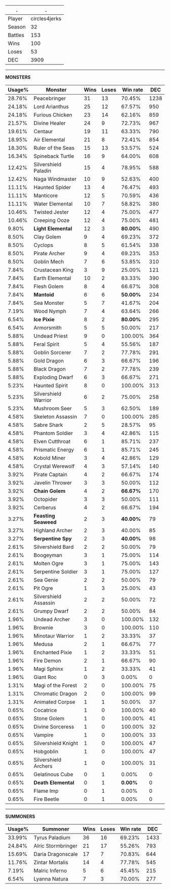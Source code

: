.|.
|-|-
Player|circles4jerks
Season|32
Battles|153
Wins|100
Loses|53
DEC|3909

---
**MONSTERS**

Usage%|Monster|Wins|Loses|Win rate|DEC|
-|-|-|-|-|-|
28.76%|Peacebringer|31|13|70.45%|1238|
24.18%|Lord Arianthus|25|12|67.57%|950|
24.18%|Furious Chicken|23|14|62.16%|859|
21.57%|Divine Healer|24|9|72.73%|967|
19.61%|Centaur|19|11|63.33%|790|
18.95%|Air Elemental|21|8|72.41%|854|
18.30%|Ruler of the Seas|15|13|53.57%|524|
16.34%|Spineback Turtle|16|9|64.00%|608|
12.42%|Silvershield Paladin|15|4|78.95%|588|
12.42%|Naga Windmaster|10|9|52.63%|400|
11.11%|Haunted Spider|13|4|76.47%|493|
11.11%|Manticore|12|5|70.59%|436|
11.11%|Water Elemental|10|7|58.82%|380|
10.46%|Twisted Jester|12|4|75.00%|477|
10.46%|Creeping Ooze|12|4|75.00%|481|
9.80%|**Light Elemental**|12|3|**80.00%**|490|
8.50%|Clay Golem|9|4|69.23%|372|
8.50%|Cyclops|8|5|61.54%|338|
8.50%|Pirate Archer|9|4|69.23%|353|
8.50%|Goblin Mech|7|6|53.85%|310|
7.84%|Crustacean King|3|9|25.00%|121|
7.84%|Earth Elemental|10|2|83.33%|390|
7.84%|Flesh Golem|8|4|66.67%|308|
7.84%|**Mantoid**|6|6|**50.00%**|234|
7.84%|Sea Monster|5|7|41.67%|204|
7.19%|Wood Nymph|7|4|63.64%|266|
6.54%|**Ice Pixie**|8|2|**80.00%**|295|
6.54%|Armorsmith|5|5|50.00%|217|
5.88%|Undead Priest|9|0|100.00%|364|
5.88%|Feral Spirit|5|4|55.56%|187|
5.88%|Goblin Sorcerer|7|2|77.78%|291|
5.88%|Gold Dragon|6|3|66.67%|196|
5.88%|Black Dragon|7|2|77.78%|239|
5.88%|Exploding Dwarf|6|3|66.67%|271|
5.23%|Haunted Spirit|8|0|100.00%|313|
5.23%|Silvershield Warrior|6|2|75.00%|258|
5.23%|Mushroom Seer|5|3|62.50%|189|
4.58%|Skeleton Assassin|7|0|100.00%|285|
4.58%|Sabre Shark|2|5|28.57%|95|
4.58%|Phantom Soldier|3|4|42.86%|115|
4.58%|Elven Cutthroat|6|1|85.71%|237|
4.58%|Prismatic Energy|6|1|85.71%|245|
4.58%|Kobold Miner|3|4|42.86%|129|
4.58%|Crystal Werewolf|4|3|57.14%|140|
3.92%|Pirate Captain|4|2|66.67%|174|
3.92%|Javelin Thrower|3|3|50.00%|112|
3.92%|**Chain Golem**|4|2|**66.67%**|170|
3.92%|Octopider|3|3|50.00%|111|
3.92%|Cerberus|4|2|66.67%|194|
3.27%|**Feasting Seaweed**|2|3|**40.00%**|79|
3.27%|Highland Archer|2|3|40.00%|85|
3.27%|**Serpentine Spy**|2|3|**40.00%**|98|
2.61%|Silvershield Bard|2|2|50.00%|79|
2.61%|Boogeyman|3|1|75.00%|114|
2.61%|Molten Ogre|3|1|75.00%|143|
2.61%|Serpentine Soldier|3|1|75.00%|127|
2.61%|Sea Genie|2|2|50.00%|79|
2.61%|Pit Ogre|1|3|25.00%|43|
2.61%|Silvershield Assassin|2|2|50.00%|72|
2.61%|Grumpy Dwarf|2|2|50.00%|84|
1.96%|Undead Archer|3|0|100.00%|132|
1.96%|Brownie|3|0|100.00%|110|
1.96%|Minotaur Warrior|1|2|33.33%|37|
1.96%|Medusa|2|1|66.67%|77|
1.96%|Enchanted Pixie|1|2|33.33%|51|
1.96%|Fire Demon|2|1|66.67%|90|
1.96%|Magi Sphinx|1|2|33.33%|41|
1.96%|Giant Roc|0|3|0.00%|0|
1.31%|Magi of the Forest|2|0|100.00%|75|
1.31%|Chromatic Dragon|2|0|100.00%|99|
1.31%|Animated Corpse|1|1|50.00%|37|
0.65%|Cocatrice|1|0|100.00%|40|
0.65%|Stone Golem|1|0|100.00%|41|
0.65%|Divine Sorceress|1|0|100.00%|32|
0.65%|Vampire|1|0|100.00%|33|
0.65%|Silvershield Knight|1|0|100.00%|47|
0.65%|Hobgoblin|1|0|100.00%|47|
0.65%|Silvershield Archers|1|0|100.00%|31|
0.65%|Gelatinous Cube|0|1|0.00%|0|
0.65%|**Death Elemental**|0|1|**0.00%**|0|
0.65%|Flame Imp|0|1|0.00%|0|
0.65%|Fire Beetle|0|1|0.00%|0|

---
**SUMMONERS**

Usage%|Summoner|Wins|Loses|Win rate|DEC|
-|-|-|-|-|-|
33.99%|Tyrus Paladium|36|16|69.23%|1433|
24.84%|Alric Stormbringer|21|17|55.26%|793|
15.69%|Daria Dragonscale|17|7|70.83%|644|
11.76%|Zintar Mortalis|14|4|77.78%|545|
7.19%|Malric Inferno|5|6|45.45%|215|
6.54%|Lyanna Natura|7|3|70.00%|277|
